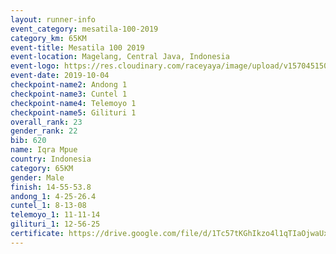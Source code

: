 ```yaml
---
layout: runner-info 
event_category: mesatila-100-2019 
category_km: 65KM 
event-title: Mesatila 100 2019 
event-location: Magelang, Central Java, Indonesia 
event-logo: https://res.cloudinary.com/raceyaya/image/upload/v1570451507/logo/mesastila100_jin7bl.jpg 
event-date: 2019-10-04 
checkpoint-name2: Andong 1 
checkpoint-name3: Cuntel 1 
checkpoint-name4: Telemoyo 1 
checkpoint-name5: Gilituri 1 
overall_rank: 23
gender_rank: 22
bib: 620
name: Iqra Mpue
country: Indonesia
category: 65KM
gender: Male
finish: 14-55-53.8
andong_1: 4-25-26.4
cuntel_1: 8-13-08
telemoyo_1: 11-11-14
gilituri_1: 12-56-25
certificate: https://drive.google.com/file/d/1Tc57tKGhIkzo4l1qTIaOjwaUx3G31qtG/view?usp=sharing
---
```


